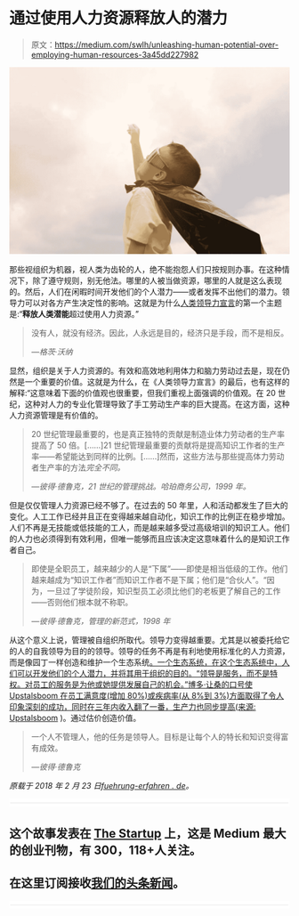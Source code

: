 # 通过使用人力资源释放人的潜力

> 原文：<https://medium.com/swlh/unleashing-human-potential-over-employing-human-resources-3a45dd227982>

![](img/e0fded0f427dc76277a84580b03ae3dc.png)

那些视组织为机器，视人类为齿轮的人，绝不能抱怨人们只按规则办事。在这种情况下，除了遵守规则，别无他法。哪里的人被当做资源，哪里的人就是这么表现的。然后，人们在闲暇时间开发他们的个人潜力——或者发挥不出他们的潜力。领导力可以对各方产生决定性的影响。这就是为什么[人类领导力宣言](https://fuehrung-erfahren.de/en/2018/02/manifesto-human-leadership/)的第一个主题是:“**释放人类潜能**超过使用人力资源。”

> 没有人，就没有经济。因此，人永远是目的，经济只是手段，而不是相反。
> 
> *—格茨·沃纳*

显然，组织是关于人力资源的。有效和高效地利用体力和脑力劳动过去是，现在仍然是一个重要的价值。这就是为什么，在《人类领导力宣言》的最后，也有这样的解释:“这意味着下面的价值观也很重要，但我们重视上面强调的价值观。在 20 世纪，这种对人力的专业化管理导致了手工劳动生产率的巨大提高。在这方面，这种人力资源管理是有价值的。

> 20 世纪管理最重要的，也是真正独特的贡献是制造业体力劳动者的生产率提高了 50 倍。[……]21 世纪管理最重要的贡献将是提高知识工作者的生产率——希望能达到同样的比例。[……]然而，这些方法与那些提高体力劳动者生产率的方法*完全不同。*
> 
> *—彼得·德鲁克，21 世纪的管理挑战。哈珀商务公司，1999 年。*

但是仅仅管理人力资源已经不够了。在过去的 50 年里，人和活动都发生了巨大的变化。人工工作已经并且正在变得越来越自动化，知识工作的比例正在稳步增加。人们不再是无技能或低技能的工人，而是越来越多受过高级培训的知识工人。他们的人力也必须得到有效利用，但唯一能够而且应该决定这意味着什么的是知识工作者自己。

> 即使是全职员工，越来越少的人是“下属”——即使是相当低级的工作。他们越来越成为“知识工作者”而知识工作者不是下属；他们是“合伙人”。“因为，一旦过了学徒阶段，知识型员工必须比他们的老板更了解自己的工作——否则他们根本就不称职。
> 
> *—彼得·德鲁克，管理的新范式，1998 年*

从这个意义上说，管理被自组织所取代。领导力变得越重要。尤其是以被委托给它的人的自我领导为目的的领导。领导的任务不再是有利地使用标准化的人力资源，而是像园丁一样创造和维护一个生态系统[。一个生态系统，在这个生态系统中，人们可以开发他们的个人潜力，并将其用于组织的目的。“领导是服务，而不是特权。对员工的服务是为他或她提供发展自己的机会。”博多·让桑的口号使 Upstalsboom 在员工满意度(增加 80%)或疾病率(从 8%到 3%)方面取得了令人印象深刻的成功，同时在三年内收入翻了一番，生产力也同步提高(来源:](https://fuehrung-erfahren.de/en/2018/01/lead-like-a-gardener/) [Upstalsboom](https://www.der-upstalsboom-weg.de/der-upstalsboom-weg/die-geschichte/) )。通过估价创造价值。

> 一个人不管理人，他的任务是领导人。目标是让每个人的特长和知识变得富有成效。
> 
> *—彼得·德鲁克*

*原载于 2018 年 2 月 23 日*[*fuehrung-erfahren . de*](https://fuehrung-erfahren.de/en/2018/02/unleashing-human-potential-employing-human-resources/)*。*

![](img/731acf26f5d44fdc58d99a6388fe935d.png)

## 这个故事发表在 [The Startup](https://medium.com/swlh) 上，这是 Medium 最大的创业刊物，有 300，118+人关注。

## 在这里订阅接收[我们的头条新闻](http://growthsupply.com/the-startup-newsletter/)。

![](img/731acf26f5d44fdc58d99a6388fe935d.png)